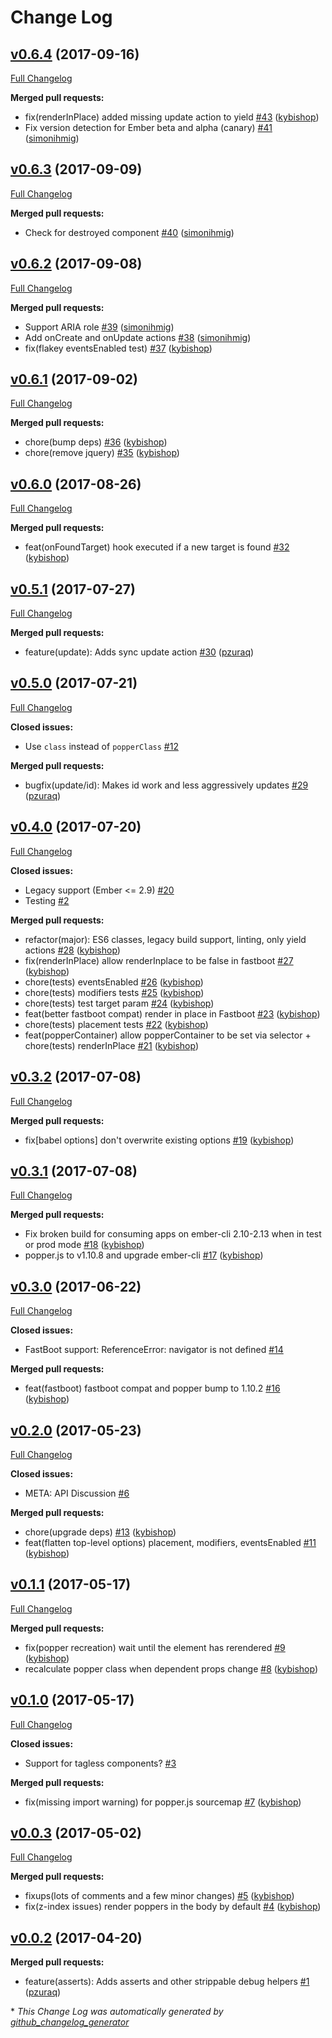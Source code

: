 # Change Log

## [v0.6.4](https://github.com/kybishop/ember-popper/tree/v0.6.4) (2017-09-16)
[Full Changelog](https://github.com/kybishop/ember-popper/compare/v0.6.3...v0.6.4)

**Merged pull requests:**

- fix\(renderInPlace\) added missing update action to yield [\#43](https://github.com/kybishop/ember-popper/pull/43) ([kybishop](https://github.com/kybishop))
- Fix version detection for Ember beta and alpha \(canary\) [\#41](https://github.com/kybishop/ember-popper/pull/41) ([simonihmig](https://github.com/simonihmig))

## [v0.6.3](https://github.com/kybishop/ember-popper/tree/v0.6.3) (2017-09-09)
[Full Changelog](https://github.com/kybishop/ember-popper/compare/v0.6.2...v0.6.3)

**Merged pull requests:**

- Check for destroyed component [\#40](https://github.com/kybishop/ember-popper/pull/40) ([simonihmig](https://github.com/simonihmig))

## [v0.6.2](https://github.com/kybishop/ember-popper/tree/v0.6.2) (2017-09-08)
[Full Changelog](https://github.com/kybishop/ember-popper/compare/v0.6.1...v0.6.2)

**Merged pull requests:**

- Support ARIA role [\#39](https://github.com/kybishop/ember-popper/pull/39) ([simonihmig](https://github.com/simonihmig))
- Add onCreate and onUpdate actions [\#38](https://github.com/kybishop/ember-popper/pull/38) ([simonihmig](https://github.com/simonihmig))
- fix\(flakey eventsEnabled test\) [\#37](https://github.com/kybishop/ember-popper/pull/37) ([kybishop](https://github.com/kybishop))

## [v0.6.1](https://github.com/kybishop/ember-popper/tree/v0.6.1) (2017-09-02)
[Full Changelog](https://github.com/kybishop/ember-popper/compare/v0.6.0...v0.6.1)

**Merged pull requests:**

- chore\(bump deps\) [\#36](https://github.com/kybishop/ember-popper/pull/36) ([kybishop](https://github.com/kybishop))
- chore\(remove jquery\) [\#35](https://github.com/kybishop/ember-popper/pull/35) ([kybishop](https://github.com/kybishop))

## [v0.6.0](https://github.com/kybishop/ember-popper/tree/v0.6.0) (2017-08-26)
[Full Changelog](https://github.com/kybishop/ember-popper/compare/v0.5.1...v0.6.0)

**Merged pull requests:**

- feat\(onFoundTarget\) hook executed if a new target is found [\#32](https://github.com/kybishop/ember-popper/pull/32) ([kybishop](https://github.com/kybishop))

## [v0.5.1](https://github.com/kybishop/ember-popper/tree/v0.5.1) (2017-07-27)
[Full Changelog](https://github.com/kybishop/ember-popper/compare/v0.5.0...v0.5.1)

**Merged pull requests:**

- feature\(update\): Adds sync update action [\#30](https://github.com/kybishop/ember-popper/pull/30) ([pzuraq](https://github.com/pzuraq))

## [v0.5.0](https://github.com/kybishop/ember-popper/tree/v0.5.0) (2017-07-21)
[Full Changelog](https://github.com/kybishop/ember-popper/compare/v0.4.0...v0.5.0)

**Closed issues:**

- Use `class` instead of `popperClass` [\#12](https://github.com/kybishop/ember-popper/issues/12)

**Merged pull requests:**

- bugfix\(update/id\): Makes id work and less aggressively updates [\#29](https://github.com/kybishop/ember-popper/pull/29) ([pzuraq](https://github.com/pzuraq))

## [v0.4.0](https://github.com/kybishop/ember-popper/tree/v0.4.0) (2017-07-20)
[Full Changelog](https://github.com/kybishop/ember-popper/compare/v0.3.2...v0.4.0)

**Closed issues:**

- Legacy support \(Ember \<= 2.9\) [\#20](https://github.com/kybishop/ember-popper/issues/20)
- Testing [\#2](https://github.com/kybishop/ember-popper/issues/2)

**Merged pull requests:**

- refactor\(major\): ES6 classes, legacy build support, linting, only yield actions [\#28](https://github.com/kybishop/ember-popper/pull/28) ([kybishop](https://github.com/kybishop))
- fix\(renderInPlace\) allow renderInplace to be false in fastboot [\#27](https://github.com/kybishop/ember-popper/pull/27) ([kybishop](https://github.com/kybishop))
- chore\(tests\) eventsEnabled [\#26](https://github.com/kybishop/ember-popper/pull/26) ([kybishop](https://github.com/kybishop))
- chore\(tests\) modifiers tests [\#25](https://github.com/kybishop/ember-popper/pull/25) ([kybishop](https://github.com/kybishop))
- chore\(tests\) test target param [\#24](https://github.com/kybishop/ember-popper/pull/24) ([kybishop](https://github.com/kybishop))
- feat\(better fastboot compat\) render in place in Fastboot [\#23](https://github.com/kybishop/ember-popper/pull/23) ([kybishop](https://github.com/kybishop))
- chore\(tests\) placement tests [\#22](https://github.com/kybishop/ember-popper/pull/22) ([kybishop](https://github.com/kybishop))
- feat\(popperContainer\) allow popperContainer to be set via selector + chore\(tests\) renderInPlace [\#21](https://github.com/kybishop/ember-popper/pull/21) ([kybishop](https://github.com/kybishop))

## [v0.3.2](https://github.com/kybishop/ember-popper/tree/v0.3.2) (2017-07-08)
[Full Changelog](https://github.com/kybishop/ember-popper/compare/v0.3.1...v0.3.2)

**Merged pull requests:**

- fix\[babel options\] don't overwrite existing options [\#19](https://github.com/kybishop/ember-popper/pull/19) ([kybishop](https://github.com/kybishop))

## [v0.3.1](https://github.com/kybishop/ember-popper/tree/v0.3.1) (2017-07-08)
[Full Changelog](https://github.com/kybishop/ember-popper/compare/v0.3.0...v0.3.1)

**Merged pull requests:**

- Fix broken build for consuming apps on ember-cli 2.10-2.13 when in test or prod mode [\#18](https://github.com/kybishop/ember-popper/pull/18) ([kybishop](https://github.com/kybishop))
- popper.js to v1.10.8 and upgrade ember-cli [\#17](https://github.com/kybishop/ember-popper/pull/17) ([kybishop](https://github.com/kybishop))

## [v0.3.0](https://github.com/kybishop/ember-popper/tree/v0.3.0) (2017-06-22)
[Full Changelog](https://github.com/kybishop/ember-popper/compare/v0.2.0...v0.3.0)

**Closed issues:**

- FastBoot support: ReferenceError: navigator is not defined [\#14](https://github.com/kybishop/ember-popper/issues/14)

**Merged pull requests:**

- feat\(fastboot\) fastboot compat and popper bump to 1.10.2 [\#16](https://github.com/kybishop/ember-popper/pull/16) ([kybishop](https://github.com/kybishop))

## [v0.2.0](https://github.com/kybishop/ember-popper/tree/v0.2.0) (2017-05-23)
[Full Changelog](https://github.com/kybishop/ember-popper/compare/v0.1.1...v0.2.0)

**Closed issues:**

- META: API Discussion [\#6](https://github.com/kybishop/ember-popper/issues/6)

**Merged pull requests:**

- chore\(upgrade deps\) [\#13](https://github.com/kybishop/ember-popper/pull/13) ([kybishop](https://github.com/kybishop))
- feat\(flatten top-level options\) placement, modifiers, eventsEnabled [\#11](https://github.com/kybishop/ember-popper/pull/11) ([kybishop](https://github.com/kybishop))

## [v0.1.1](https://github.com/kybishop/ember-popper/tree/v0.1.1) (2017-05-17)
[Full Changelog](https://github.com/kybishop/ember-popper/compare/v0.1.0...v0.1.1)

**Merged pull requests:**

- fix\(popper recreation\) wait until the element has rerendered [\#9](https://github.com/kybishop/ember-popper/pull/9) ([kybishop](https://github.com/kybishop))
- recalculate popper class when dependent props change [\#8](https://github.com/kybishop/ember-popper/pull/8) ([kybishop](https://github.com/kybishop))

## [v0.1.0](https://github.com/kybishop/ember-popper/tree/v0.1.0) (2017-05-17)
[Full Changelog](https://github.com/kybishop/ember-popper/compare/v0.0.3...v0.1.0)

**Closed issues:**

- Support for tagless components? [\#3](https://github.com/kybishop/ember-popper/issues/3)

**Merged pull requests:**

- fix\(missing import warning\) for popper.js sourcemap [\#7](https://github.com/kybishop/ember-popper/pull/7) ([kybishop](https://github.com/kybishop))

## [v0.0.3](https://github.com/kybishop/ember-popper/tree/v0.0.3) (2017-05-02)
[Full Changelog](https://github.com/kybishop/ember-popper/compare/v0.0.2...v0.0.3)

**Merged pull requests:**

- fixups\(lots of comments and a few minor changes\) [\#5](https://github.com/kybishop/ember-popper/pull/5) ([kybishop](https://github.com/kybishop))
- fix\(z-index issues\) render poppers in the body by default [\#4](https://github.com/kybishop/ember-popper/pull/4) ([kybishop](https://github.com/kybishop))

## [v0.0.2](https://github.com/kybishop/ember-popper/tree/v0.0.2) (2017-04-20)
**Merged pull requests:**

- feature\(asserts\): Adds asserts and other strippable debug helpers [\#1](https://github.com/kybishop/ember-popper/pull/1) ([pzuraq](https://github.com/pzuraq))



\* *This Change Log was automatically generated by [github_changelog_generator](https://github.com/skywinder/Github-Changelog-Generator)*